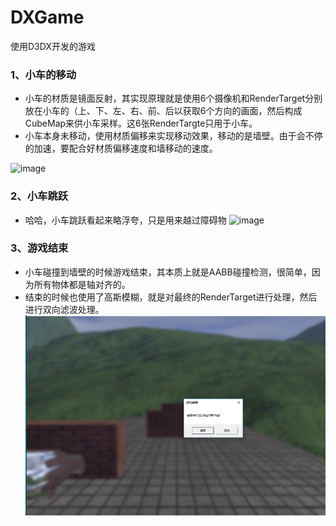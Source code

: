# DXGame
使用D3DX开发的游戏

### 1、小车的移动
  * 小车的材质是镜面反射，其实现原理就是使用6个摄像机和RenderTarget分别放在小车的（上、下、左、右、前、后以获取6个方向的画面，然后构成CubeMap来供小车采样。这6张RenderTargte只用于小车。
  * 小车本身未移动，使用材质偏移来实现移动效果，移动的是墙壁。由于会不停的加速，要配合好材质偏移速度和墙移动的速度。
  
  ![image](https://github.com/haiaimi/PictureRepository/blob/master/PictureRepository/%E5%B0%8F%E8%BD%A6/%E5%B0%8F%E8%BD%A6%E7%A7%BB%E5%8A%A8.gif)
  
  
 ### 2、小车跳跃
  * 哈哈，小车跳跃看起来略浮夸，只是用来越过障碍物
  ![image](https://github.com/haiaimi/PictureRepository/blob/master/PictureRepository/%E5%B0%8F%E8%BD%A6/%E5%B0%8F%E8%BD%A6%E8%B7%B3%E8%B7%83.gif)
  
  
 ### 3、游戏结束
  * 小车碰撞到墙壁的时候游戏结束，其本质上就是AABB碰撞检测，很简单，因为所有物体都是轴对齐的。
  * 结束的时候也使用了高斯模糊，就是对最终的RenderTarget进行处理，然后进行双向滤波处理。
  ![image](https://github.com/haiaimi/PictureRepository/blob/master/PictureRepository/%E5%B0%8F%E8%BD%A6/%E6%B8%B8%E6%88%8F%E7%BB%93%E6%9D%9F.png)
